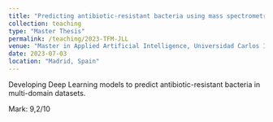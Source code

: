 ```yaml
---
title: "Predicting antibiotic-resistant bacteria using mass spectrometry and deep learning"
collection: teaching
type: "Master Thesis"
permalink: /teaching/2023-TFM-JLL
venue: "Master in Applied Artificial Intelligence, Universidad Carlos III de Madrid"
date: 2023-07-03
location: "Madrid, Spain"
---
```

Developing Deep Learning models to predict antibiotic-resistant bacteria in multi-domain datasets. 

Mark: 9,2/10
